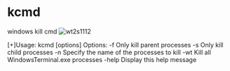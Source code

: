 # kcmd
windows kill cmd
![wt2s1112](https://github.com/kaliwell/kcmd/assets/78673980/532ef529-4280-4f8d-af9d-37a39de2c2c7)

[+]Usage: kcmd [options]
Options:
  -f    Only kill parent processes
  -s    Only kill child processes
  -n    Specify the name of the processes to kill
  -wt   Kill all WindowsTerminal.exe processes
  -help Display this help message
